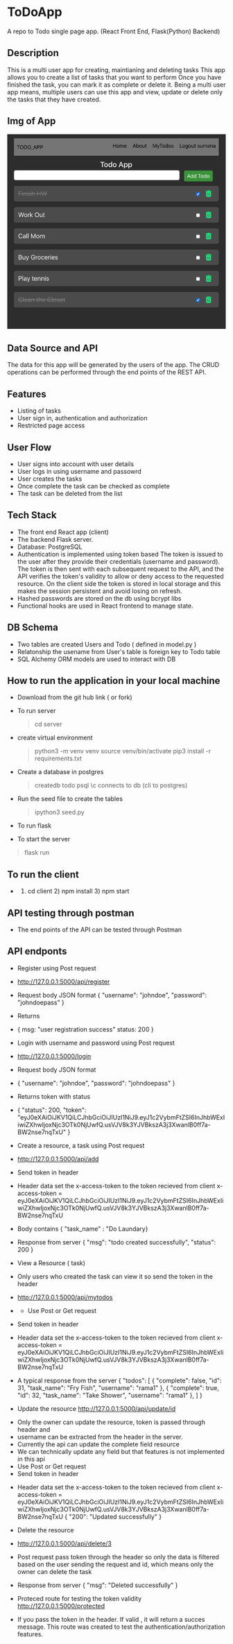 # ToDoApp
A repo to Todo single page app. (React Front End, Flask(Python) Backend)

## Description
This is a multi user app for creating, maintianing and deleting tasks
This app allows you to create a list of tasks that you want to perform
Once you have finished the task, you can mark it as complete or delete it.
Being a multi user app means, multiple users can use this app and view, update or delete only the tasks that they have created.

## Img of App

![Model](https://github.com/ramasrini1/ToDoApp/blob/main/client/src/Components/assets/todoApp.png)
## Data Source and API
The data for this app will be generated by the users of the app.
The CRUD operations can be performed through the end points of the REST API. 


## Features
* Listing of tasks
* User sign in, authentication and authorization
* Restricted page access

## User Flow
* User signs into account with user details
* User logs in using username and passowrd
* User creates the tasks
* Once complete the task can be checked as complete
* The task can be deleted from the list

## Tech Stack
* The front end React app (client)
* The backend Flask server.
* Database: PostgreSQL 
* Authentication is implemented using token based
    The token is issued to the user after they provide their credentials 
    (username and password). The token is then sent with each subsequent request to the API, and the API verifies the token's validity to allow or deny access to the requested resource.
    On the client side the token is stored in local storage and this makes the session persistent and avoid losing on refresh.
* Hashed passwords are stored on the db using bcrypt libs
* Functional hooks are used in React frontend to manage state.

## DB Schema
* Two tables are created Users and Todo ( defined in model.py )
* Relatonship the usename from User's table is foreign key to Todo table
* SQL Alchemy ORM models are used to interact with DB

## How to run the application in your local machine
* Download from the git hub link ( or fork)

* To run server
    >cd server
* create virtual environment
    >python3 -m venv venv
    >source venv/bin/activate
    >pip3 install -r requirements.txt
* Create a database in postgres
    >createdb todo
    >psql \c connects to db (cli to postgres)
* Run the seed file to create the tables
    >ipython3 seed.py
* To run flask
* To start the server 
> flask run

## To run the client
* 1) cd client 2) npm install 3) npm start

## API testing through postman
* The end points of the API can be tested through Postman

## API endponts
* Register using Post request
* http://127.0.0.1:5000/api/register
* Request body JSON format
{ "username": "johndoe", "password": "johndoepass" }
* Returns
* { msg: "user registration success" status: 200 }

* Login with username and password using Post request
* http://127.0.0.1:5000/login
* Request body JSON format
* { "username": "johndoe", "password": "johndoepass" }

* Returns token with status
* {
    "status": 200,
    "token": "eyJ0eXAiOiJKV1QiLCJhbGciOiJIUzI1NiJ9.eyJ1c2VybmFtZSI6InJhbWExIiwiZXhwIjoxNjc3OTk0NjUwfQ.usVJV8k3YJVBkszA3j3XwanlB0ff7a-BW2nse7nqTxU"
}

* Create a resource, a task using Post request
* http://127.0.0.1:5000/api/add
* Send token in header
* Header data set the x-access-token to the token recieved from client
x-access-token = eyJ0eXAiOiJKV1QiLCJhbGciOiJIUzI1NiJ9.eyJ1c2VybmFtZSI6InJhbWExIiwiZXhwIjoxNjc3OTk0NjUwfQ.usVJV8k3YJVBkszA3j3XwanlB0ff7a-BW2nse7nqTxU

* Body contains
{ "task_name" : "Do Laundary}
* Response from server
{
    "msg": "todo created successfully",
    "status": 200
}

* View a Resource ( task) 
* Only users who created the task can view it so send the token in the header
* http://127.0.0.1:5000/api/mytodos
* - Use Post or Get request
- Send token in header
* Header data set the x-access-token to the token recieved from client
x-access-token = eyJ0eXAiOiJKV1QiLCJhbGciOiJIUzI1NiJ9.eyJ1c2VybmFtZSI6InJhbWExIiwiZXhwIjoxNjc3OTk0NjUwfQ.usVJV8k3YJVBkszA3j3XwanlB0ff7a-BW2nse7nqTxU

* A typical response from  the server
{
    "todos": [
        {
            "complete": false,
            "id": 31,
            "task_name": "Fry Fish",
            "username": "rama1"
        },
        {
            "complete": true,
            "id": 32,
            "task_name": "Take Shower",
            "username": "rama1"
        },
    ]
}

* Update the resource
http://127.0.0.1:5000/api/update/id
- Only the owner can update the resource, token is passed through header and
- username can be extracted from the header in the server.
- Currently the api can update the complete field resource
- We can technically update any field but that features is not implemented in  this api
- Use Post or Get request
- Send token in header
* Header data set the x-access-token to the token recieved from client
x-access-token = eyJ0eXAiOiJKV1QiLCJhbGciOiJIUzI1NiJ9.eyJ1c2VybmFtZSI6InJhbWExIiwiZXhwIjoxNjc3OTk0NjUwfQ.usVJV8k3YJVBkszA3j3XwanlB0ff7a-BW2nse7nqTxU
{
    "200": "Updated successfully"
}

* Delete the resource
* http://127.0.0.1:5000/api/delete/3
* Post request pass token through the header so only the data is filtered based
on the user sending the request and id, which means only the owner can delete the task
* Response from server
{
    "msg": "Deleted successfully"
}

* Proteced route for testing the token validity
http://127.0.0.1:5000/protected
* If you pass the token in the header. If valid , it will return a succes message.
This route was created to test the authentication/authorization features.



